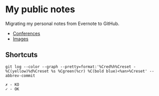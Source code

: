 My public notes
===============


Migrating my personal notes from Evernote to GitHub.

* [Conferences](conferences/README.md)
* [Images](imgs/README.md)



Shortcuts
-----

```
git log --color --graph --pretty=format:'%Cred%h%Creset -%C(yellow)%d%Creset %s %Cgreen(%cr) %C(bold blue)<%an>%Creset' --abbrev-commit
```

```
✗ - KO
✓ - OK
```